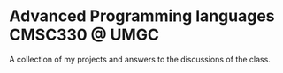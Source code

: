 # Advanced Programming languages CMSC330 @ UMGC

A collection of my projects and answers to the discussions of the class. 
